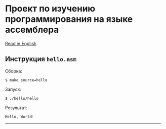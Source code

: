 # Проект по изучению программирования на языке ассемблера
[Read in English][en]

## Инструкция `hello.asm`

Сборка:

```
$ make source=hello
```

Запуск:
```
$ ./hello/hello
```

Результат:

```
Hello, World!
```


---
[ru]: README-ru.md
[en]: README.md